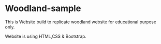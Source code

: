 # Woodland-sample

This is Website build to replicate woodland website for educational purpose only.

Website is using HTML,CSS & Bootstrap.
